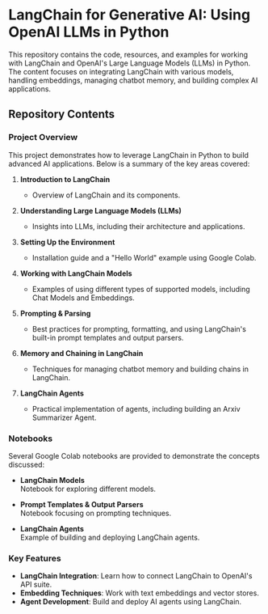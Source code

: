 # LangChain for Generative AI: Using OpenAI LLMs in Python

This repository contains the code, resources, and examples for working with LangChain and OpenAI's Large Language Models (LLMs) in Python. The content focuses on integrating LangChain with various models, handling embeddings, managing chatbot memory, and building complex AI applications.

## Repository Contents

### Project Overview

This project demonstrates how to leverage LangChain in Python to build advanced AI applications. Below is a summary of the key areas covered:

1. **Introduction to LangChain**  
   - Overview of LangChain and its components.

2. **Understanding Large Language Models (LLMs)**  
   - Insights into LLMs, including their architecture and applications.

3. **Setting Up the Environment**  
   - Installation guide and a "Hello World" example using Google Colab.

4. **Working with LangChain Models**  
   - Examples of using different types of supported models, including Chat Models and Embeddings.

5. **Prompting & Parsing**  
   - Best practices for prompting, formatting, and using LangChain's built-in prompt templates and output parsers.

6. **Memory and Chaining in LangChain**  
   - Techniques for managing chatbot memory and building chains in LangChain.

7. **LangChain Agents**  
   - Practical implementation of agents, including building an Arxiv Summarizer Agent.

### Notebooks

Several Google Colab notebooks are provided to demonstrate the concepts discussed:

- **LangChain Models**  
  Notebook for exploring different models.

- **Prompt Templates & Output Parsers**  
  Notebook focusing on prompting techniques.

- **LangChain Agents**  
  Example of building and deploying LangChain agents.

### Key Features

- **LangChain Integration**: Learn how to connect LangChain to OpenAI's API suite.
- **Embedding Techniques**: Work with text embeddings and vector stores.
- **Agent Development**: Build and deploy AI agents using LangChain.

